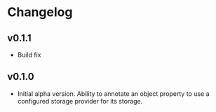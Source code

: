 # Changelog

## v0.1.1

* Build fix

## v0.1.0

* Initial alpha version. Ability to annotate an object property to use a configured storage provider for its storage.
